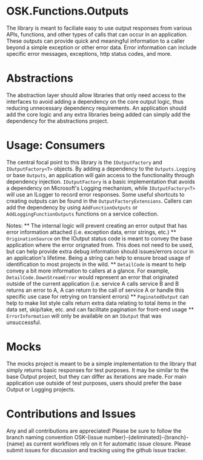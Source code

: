 # OSK.Functions.Outputs
The library is meant to faciliate easy to use output responses from various APIs, functions, and other types of calls that can occur in an application. These
outputs can provide quick and meaningful information to a caller beyond a simple exception or other error data. Error information can include specific error
messages, exceptions, http status codes, and more. 

# Abstractions
The abstraction layer should allow libraries that only need access to the interfaces to avoid adding a dependency on the core output logic, thus reducing
unnecessary dependency requirements. An application should add the core logic and any extra libraries being added can simply add the dependency for the abstractions
project.

# Usage: Consumers
 The central focal point to this library is the `IOutputFactory` and `IOutputFactory<T>` objects. By adding a dependency to the `Outputs.Logging` or base `Outputs`,
 an application will gain access to the functionality through dependency injection. `IOutputFactory` is a basic implementation that avoids a dependency on 
 Microsoft's Logging mechanism, while `IOutputFactory<T>` will use an ILogger to record error responses. Some useful shortcuts to creating outputs can be found in the
 `OutputFactoryExtensions`. Callers can add the dependency by using `AddFunctionOutputs` or `AddLoggingFunctionOutputs` functions on a service collection.
 
Notes:
 ** The internal logic will prevent creating an error output that has error information attached (i.e. exception data, error strings, etc.)
 ** `OriginationSource` on the IOutput status code is meant to convey the base application where the error orignated from. This does not need to be used, but can help provide extra debug information should issues/errors occur in an application's lifetime. Being a string can help to ensure broad usage of identification to most projects in the wild.
 ** `DetailCode` is meant to help convey a bit more information to callers at a glance. For example, `DetailCode.DownStreamError` would represent an error that originated outside of the current application (i.e. service A calls service B and B returns an error to A, A can return to the call of service A or handle this specific use case for retrying on transient errors)
 ** `PaginatedOutput` can help to make list style calls return extra data relating to total items in the data set, skip/take, etc. and can facilitate pagination for front-end usage
 ** `ErrorInformation` will only be available on an `IOutput` that was unsuccessful. 

# Mocks
The mocks project is meant to be a simple implementation to the library that simply returns basic responses for test purposes. It may be similar to the base Output project, but they can differ as iterations are made. For main application use outside of test purposes, users should prefer the base Output or Logging projects.

# Contributions and Issues
Any and all contributions are appreciated! Please be sure to follow the branch naming convention OSK-{issue number}-{deliminated}-{branch}-{name} as current workflows rely on it for automatic issue closure. Please submit issues for discussion and tracking using the github issue tracker.